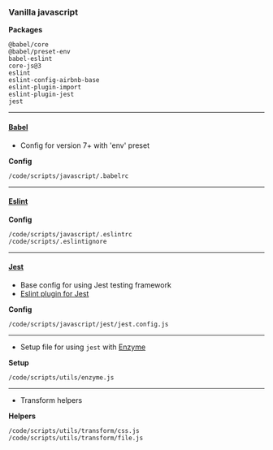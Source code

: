 ### Vanilla javascript

**Packages**

    @babel/core
    @babel/preset-env
    babel-eslint
    core-js@3
    eslint
    eslint-config-airbnb-base
    eslint-plugin-import
    eslint-plugin-jest
    jest

---

#### [Babel](https://babeljs.io)

-   Config for version 7+ with 'env' preset

**Config**

    /code/scripts/javascript/.babelrc

---

#### [Eslint](https://eslint.org/)

**Config**

    /code/scripts/javascript/.eslintrc
    /code/scripts/.eslintignore

---

#### [Jest](https://jestjs.io/)

-   Base config for using Jest testing framework
-   [Eslint plugin for Jest](https://github.com/jest-community/eslint-plugin-jest)

**Config**

    /code/scripts/javascript/jest/jest.config.js

---

-   Setup file for using `jest` with [Enzyme](https://airbnb.io/enzyme/)

**Setup**

    /code/scripts/utils/enzyme.js

---

-   Transform helpers

**Helpers**

    /code/scripts/utils/transform/css.js
    /code/scripts/utils/transform/file.js
